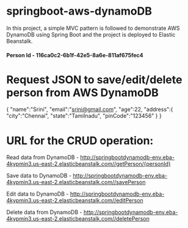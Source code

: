 # springboot-aws-dynamoDB
In this project, a simple MVC pattern is followed to demonstrate AWS DynamoDB using Spring Boot and the project is deployed to Elastic Beanstalk.

#### Person Id - 116ca0c2-6b1f-42e5-8a6e-811af675fec4

# Request JSON to save/edit/delete person from AWS DynamoDB
{
	"name":"Srini",
	"email":"srini@gmail.com",
	"age":22,
	"address":{
		"city":"Chennai",
		"state":"Tamilnadu",
		"pinCode":"123456"
	}
}

# URL for the CRUD operation:

Read data from DynamoDB - http://springbootdynamodb-env.eba-4kypmin3.us-east-2.elasticbeanstalk.com//getPerson/{personId}

Save data to DynamoDB - http://springbootdynamodb-env.eba-4kypmin3.us-east-2.elasticbeanstalk.com//savePerson

Edit data to DynamoDB - http://springbootdynamodb-env.eba-4kypmin3.us-east-2.elasticbeanstalk.com//editPerson

Delete data from DynamoDB - http://springbootdynamodb-env.eba-4kypmin3.us-east-2.elasticbeanstalk.com//deletePerson


